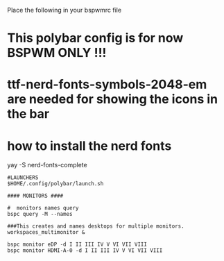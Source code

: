 Place the following in your bspwmrc file

# This polybar config is for now BSPWM ONLY !!!
# ttf-nerd-fonts-symbols-2048-em are needed for showing the icons in the bar

# how to install the nerd fonts
yay -S nerd-fonts-complete



```
#LAUNCHERS
$HOME/.config/polybar/launch.sh

#### MONITORS ####

#  monitors names query
bspc query -M --names

###This creates and names desktops for multiple monitors.
workspaces_multimonitor &

bspc monitor eDP -d I II III IV V VI VII VIII 
bspc monitor HDMI-A-0 -d I II III IV V VI VII VIII 


